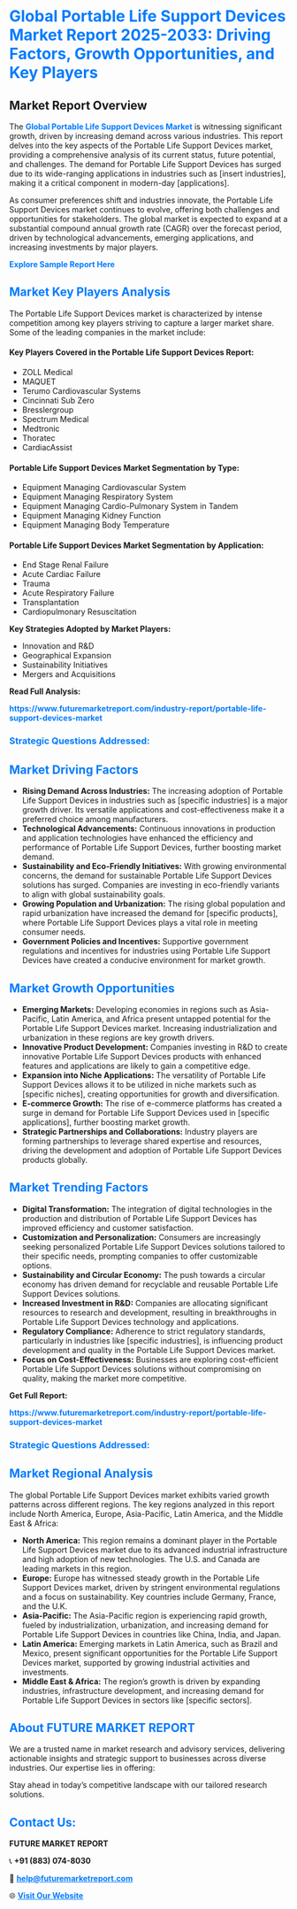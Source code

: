 <h1 style="color: #007BFF;">Global Portable Life Support Devices Market Report 2025-2033: Driving Factors, Growth Opportunities, and Key Players</h1>

<section id="overview">
<h2>Market Report Overview</h2>
<p>The <a href="https://www.futuremarketreport.com/industry-report/portable-life-support-devices-market" style="color: #007BFF; text-decoration: none;"><strong>Global Portable Life Support Devices Market</strong></a> is witnessing significant growth, driven by increasing demand across various industries. This report delves into the key aspects of the Portable Life Support Devices market, providing a comprehensive analysis of its current status, future potential, and challenges. The demand for Portable Life Support Devices has surged due to its wide-ranging applications in industries such as [insert industries], making it a critical component in modern-day [applications].</p>
<p>As consumer preferences shift and industries innovate, the Portable Life Support Devices market continues to evolve, offering both challenges and opportunities for stakeholders. The global market is expected to expand at a substantial compound annual growth rate (CAGR) over the forecast period, driven by technological advancements, emerging applications, and increasing investments by major players.</p>
</section>

<section id="overview">
<p><a href="https://www.futuremarketreport.com/request-sample/reportId=77235" style="color: #007BFF; text-decoration: none;"><strong>Explore Sample Report Here</strong></a></p>
</section>

<section id="key-players">
<h2 style="color: #007BFF;">Market Key Players Analysis</h2>
<p>The Portable Life Support Devices market is characterized by intense competition among key players striving to capture a larger market share. Some of the leading companies in the market include:</p>
<h4>Key Players Covered in the Portable Life Support Devices Report:</h4>
<ul><li>ZOLL Medical</li><li>MAQUET</li><li>Terumo Cardiovascular Systems</li><li>Cincinnati Sub Zero</li><li>Bresslergroup</li><li>Spectrum Medical</li><li>Medtronic</li><li>Thoratec</li><li>CardiacAssist</li></ul>
<h4>Portable Life Support Devices Market Segmentation by Type:</h4>
<ul><li>Equipment Managing Cardiovascular System</li><li>Equipment Managing Respiratory System</li><li>Equipment Managing Cardio-Pulmonary System in Tandem</li><li>Equipment Managing Kidney Function</li><li>Equipment Managing Body Temperature</li></ul>

<h4>Portable Life Support Devices Market Segmentation by Application:</h4>
<ul><li>End Stage Renal Failure</li><li>Acute Cardiac Failure</li><li>Trauma</li><li>Acute Respiratory Failure</li><li>Transplantation</li><li>Cardiopulmonary Resuscitation</li></ul>
<p><strong>Key Strategies Adopted by Market Players:</strong></p>
<ul>
<li>Innovation and R&D</li>
<li>Geographical Expansion</li>
<li>Sustainability Initiatives</li>
<li>Mergers and Acquisitions</li>
</ul>
</section>

<section>
<p><strong>Read Full Analysis: </strong></p><a href="https://www.futuremarketreport.com/industry-report/portable-life-support-devices-market" style="color: #007BFF; text-decoration: none;"><strong>https://www.futuremarketreport.com/industry-report/portable-life-support-devices-market</strong></a>
<h3 style="color: #007BFF;">Strategic Questions Addressed:</h3>
</section>

<section id="driving-factors">
<h2 style="color: #007BFF;">Market Driving Factors</h2>
<ul>
<li><strong>Rising Demand Across Industries:</strong> The increasing adoption of Portable Life Support Devices in industries such as [specific industries] is a major growth driver. Its versatile applications and cost-effectiveness make it a preferred choice among manufacturers.</li>
<li><strong>Technological Advancements:</strong> Continuous innovations in production and application technologies have enhanced the efficiency and performance of Portable Life Support Devices, further boosting market demand.</li>
<li><strong>Sustainability and Eco-Friendly Initiatives:</strong> With growing environmental concerns, the demand for sustainable Portable Life Support Devices solutions has surged. Companies are investing in eco-friendly variants to align with global sustainability goals.</li>
<li><strong>Growing Population and Urbanization:</strong> The rising global population and rapid urbanization have increased the demand for [specific products], where Portable Life Support Devices plays a vital role in meeting consumer needs.</li>
<li><strong>Government Policies and Incentives:</strong> Supportive government regulations and incentives for industries using Portable Life Support Devices have created a conducive environment for market growth.</li>
</ul>
</section>

<section id="growth-opportunities">
<h2 style="color: #007BFF;">Market Growth Opportunities</h2>
<ul>
<li><strong>Emerging Markets:</strong> Developing economies in regions such as Asia-Pacific, Latin America, and Africa present untapped potential for the Portable Life Support Devices market. Increasing industrialization and urbanization in these regions are key growth drivers.</li>
<li><strong>Innovative Product Development:</strong> Companies investing in R&D to create innovative Portable Life Support Devices products with enhanced features and applications are likely to gain a competitive edge.</li>
<li><strong>Expansion into Niche Applications:</strong> The versatility of Portable Life Support Devices allows it to be utilized in niche markets such as [specific niches], creating opportunities for growth and diversification.</li>
<li><strong>E-commerce Growth:</strong> The rise of e-commerce platforms has created a surge in demand for Portable Life Support Devices used in [specific applications], further boosting market growth.</li>
<li><strong>Strategic Partnerships and Collaborations:</strong> Industry players are forming partnerships to leverage shared expertise and resources, driving the development and adoption of Portable Life Support Devices products globally.</li>
</ul>
</section>

<section id="trending-factors">
<h2 style="color: #007BFF;">Market Trending Factors</h2>
<ul>
<li><strong>Digital Transformation:</strong> The integration of digital technologies in the production and distribution of Portable Life Support Devices has improved efficiency and customer satisfaction.</li>
<li><strong>Customization and Personalization:</strong> Consumers are increasingly seeking personalized Portable Life Support Devices solutions tailored to their specific needs, prompting companies to offer customizable options.</li>
<li><strong>Sustainability and Circular Economy:</strong> The push towards a circular economy has driven demand for recyclable and reusable Portable Life Support Devices solutions.</li>
<li><strong>Increased Investment in R&D:</strong> Companies are allocating significant resources to research and development, resulting in breakthroughs in Portable Life Support Devices technology and applications.</li>
<li><strong>Regulatory Compliance:</strong> Adherence to strict regulatory standards, particularly in industries like [specific industries], is influencing product development and quality in the Portable Life Support Devices market.</li>
<li><strong>Focus on Cost-Effectiveness:</strong> Businesses are exploring cost-efficient Portable Life Support Devices solutions without compromising on quality, making the market more competitive.</li>
</ul>
</section>

<section>
<p><strong>Get Full Report: </strong></p><a href="https://www.futuremarketreport.com/industry-report/portable-life-support-devices-market" style="color: #007BFF; text-decoration: none;"><strong>https://www.futuremarketreport.com/industry-report/portable-life-support-devices-market</strong></a>
<h3 style="color: #007BFF;">Strategic Questions Addressed:</h3>
</section>


<section id="regional-analysis">
<h2 style="color: #007BFF;">Market Regional Analysis</h2>
<p>The global Portable Life Support Devices market exhibits varied growth patterns across different regions. The key regions analyzed in this report include North America, Europe, Asia-Pacific, Latin America, and the Middle East & Africa:</p>
<ul>
<li><strong>North America:</strong> This region remains a dominant player in the Portable Life Support Devices market due to its advanced industrial infrastructure and high adoption of new technologies. The U.S. and Canada are leading markets in this region.</li>
<li><strong>Europe:</strong> Europe has witnessed steady growth in the Portable Life Support Devices market, driven by stringent environmental regulations and a focus on sustainability. Key countries include Germany, France, and the U.K.</li>
<li><strong>Asia-Pacific:</strong> The Asia-Pacific region is experiencing rapid growth, fueled by industrialization, urbanization, and increasing demand for Portable Life Support Devices in countries like China, India, and Japan.</li>
<li><strong>Latin America:</strong> Emerging markets in Latin America, such as Brazil and Mexico, present significant opportunities for the Portable Life Support Devices market, supported by growing industrial activities and investments.</li>
<li><strong>Middle East & Africa:</strong> The region’s growth is driven by expanding industries, infrastructure development, and increasing demand for Portable Life Support Devices in sectors like [specific sectors].</li>
</ul>
</section>

<footer>
<h2 style="color: #007BFF;">About FUTURE MARKET REPORT</h2>
<p>We are a trusted name in market research and advisory services, delivering actionable insights and strategic support to businesses across diverse industries. Our expertise lies in offering:</p>

<p>Stay ahead in today’s competitive landscape with our tailored research solutions.</p>

<h2 style="color: #007BFF;">Contact Us:</h2>
<p><strong>FUTURE MARKET REPORT</strong></p>
<p>📞 <strong>+91 (883) 074-8030</strong></p>
<p>📧 <strong><a href="mailto:help@futuremarketreport.com" style="color: #007BFF;">help@futuremarketreport.com</a></strong></p>
<p>🌐 <strong><a href="https://www.futuremarketreport.com/" style="color: #007BFF;">Visit Our Website</a></strong></p>
</footer>